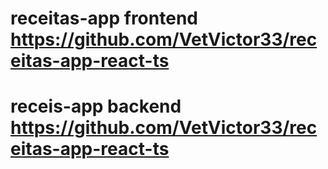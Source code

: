 # receitas-app frontend https://github.com/VetVictor33/receitas-app-react-ts
# receis-app backend https://github.com/VetVictor33/receitas-app-react-ts
